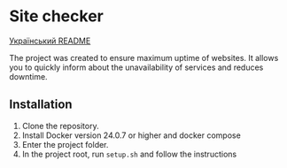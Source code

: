 # Site checker

[Український README](./README.uk.md)

The project was created to ensure maximum uptime of websites. It allows you to quickly inform about the unavailability of services and reduces downtime.

## Installation

1. Clone the repository.
2. Install Docker version 24.0.7 or higher and docker compose
3. Enter the project folder.
4. In the project root, run `setup.sh` and follow the instructions